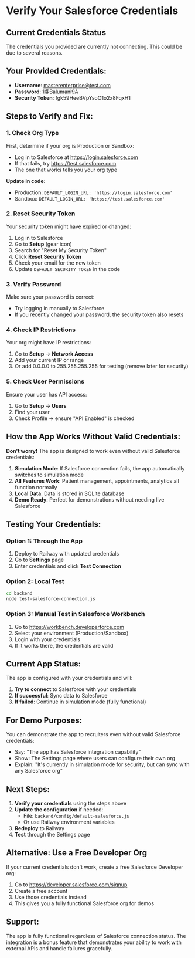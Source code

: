 # Verify Your Salesforce Credentials

## Current Credentials Status
The credentials you provided are currently not connecting. This could be due to several reasons.

## Your Provided Credentials:
- **Username**: masterenterprise@test.com
- **Password**: 1@Balumani9A
- **Security Token**: fgk59HeeBVpYsoO1o2x8FqxH1

## Steps to Verify and Fix:

### 1. Check Org Type
First, determine if your org is Production or Sandbox:
- Log in to Salesforce at https://login.salesforce.com
- If that fails, try https://test.salesforce.com
- The one that works tells you your org type

**Update in code:**
- Production: `DEFAULT_LOGIN_URL: 'https://login.salesforce.com'`
- Sandbox: `DEFAULT_LOGIN_URL: 'https://test.salesforce.com'`

### 2. Reset Security Token
Your security token might have expired or changed:
1. Log in to Salesforce
2. Go to **Setup** (gear icon)
3. Search for "Reset My Security Token"
4. Click **Reset Security Token**
5. Check your email for the new token
6. Update `DEFAULT_SECURITY_TOKEN` in the code

### 3. Verify Password
Make sure your password is correct:
- Try logging in manually to Salesforce
- If you recently changed your password, the security token also resets

### 4. Check IP Restrictions
Your org might have IP restrictions:
1. Go to **Setup** → **Network Access**
2. Add your current IP or range
3. Or add 0.0.0.0 to 255.255.255.255 for testing (remove later for security)

### 5. Check User Permissions
Ensure your user has API access:
1. Go to **Setup** → **Users**
2. Find your user
3. Check Profile → ensure "API Enabled" is checked

## How the App Works Without Valid Credentials:

**Don't worry!** The app is designed to work even without valid Salesforce credentials:

1. **Simulation Mode**: If Salesforce connection fails, the app automatically switches to simulation mode
2. **All Features Work**: Patient management, appointments, analytics all function normally
3. **Local Data**: Data is stored in SQLite database
4. **Demo Ready**: Perfect for demonstrations without needing live Salesforce

## Testing Your Credentials:

### Option 1: Through the App
1. Deploy to Railway with updated credentials
2. Go to **Settings** page
3. Enter credentials and click **Test Connection**

### Option 2: Local Test
```bash
cd backend
node test-salesforce-connection.js
```

### Option 3: Manual Test in Salesforce Workbench
1. Go to https://workbench.developerforce.com
2. Select your environment (Production/Sandbox)
3. Login with your credentials
4. If it works there, the credentials are valid

## Current App Status:

The app is configured with your credentials and will:
1. **Try to connect** to Salesforce with your credentials
2. **If successful**: Sync data to Salesforce
3. **If failed**: Continue in simulation mode (fully functional)

## For Demo Purposes:

You can demonstrate the app to recruiters even without valid Salesforce credentials:
- Say: "The app has Salesforce integration capability"
- Show: The Settings page where users can configure their own org
- Explain: "It's currently in simulation mode for security, but can sync with any Salesforce org"

## Next Steps:

1. **Verify your credentials** using the steps above
2. **Update the configuration** if needed:
   - File: `backend/config/default-salesforce.js`
   - Or use Railway environment variables
3. **Redeploy** to Railway
4. **Test** through the Settings page

## Alternative: Use a Free Developer Org

If your current credentials don't work, create a free Salesforce Developer org:
1. Go to https://developer.salesforce.com/signup
2. Create a free account
3. Use those credentials instead
4. This gives you a fully functional Salesforce org for demos

## Support:

The app is fully functional regardless of Salesforce connection status. The integration is a bonus feature that demonstrates your ability to work with external APIs and handle failures gracefully.
